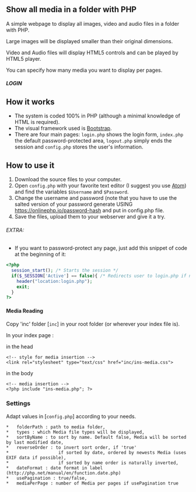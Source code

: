 Show all media in a folder with PHP
------------------------------------

A simple webpage to display all images, video and audio files in a folder with PHP.

Large images will be displayed smaller than their original dimensions.

Video and Audio files will display HTML5 controls and can be played by HTML5 player.

You can specify how many media you want to display per pages.

##### LOGIN
## How it works

* The system is coded 100% in PHP (although a minimal knowledge of HTML is required).
* The visual framework used is [Bootstrap](http://getbootstrap.com).
* There are four main pages: `login.php` shows the login form, `index.php` the default password-protected area, `logout.php` simply ends the session and `config.php` stores the user's information.

## How to use it

1. Download the source files to your computer.
2. Open `config.php` with your favorite text editor (I suggest you use [Atom](https://atom.io)) and find the variables `$Username` and `$Password`.
3. Change the username and password (note that you have to use the salted version of your password generate USING https://onlinephp.io/password-hash and put in config.php file. 
4. Save the files, upload them to your webserver and give it a try.

###### EXTRA:

* If you want to password-protect any page, just add this snippet of code at the beginning of it:

```php
<?php
  session_start(); /* Starts the session */
  if($_SESSION['Active'] == false){ /* Redirects user to login.php if not logged in */
    header("location:login.php");
    exit;
  }
?>
```

#### Media Reading 
Copy 'inc' folder [`inc`] in your root folder (or wherever your index file is).

In your index page :

in the head

    <!-- style for media insertion -->
    <link rel="stylesheet" type="text/css" href="inc/ins-media.css">

in the body

    <!-- media insertion -->
    <?php include "ins-media.php"; ?>


### Settings
Adapt values in [`config.php`] according to your needs.

    *   folderPath : path to media folder,
    *   types : which Media file types will be displayed,
    *   sortByName : to sort by name. Default false, Media will be sorted by last modified date,
    *   reverseOrder : to invert sort order, if 'true'
    *                   if sorted by date, ordered by newests Media (uses EXIF data if possible),
    *                   if sorted by name order is naturally inverted,
    *   dateFormat : date format in label (http://php.net/manual/en/function.date.php)
    *   usePagination : true/false,
    *   mediaPerPage : number of Media per pages if usePagination true

